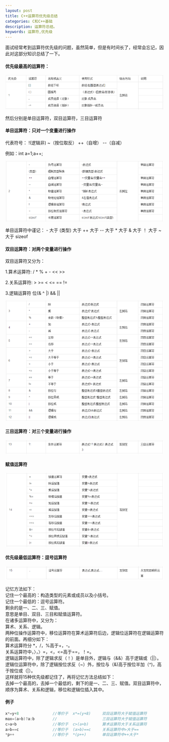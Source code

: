 ```yaml
---
layout: post
title: C++运算符优先级总结
categories: C和C++基础
description: 运算符总结。
keywords: 运算符,优先级
---
```


面试经常考到运算符优先级的问题，虽然简单，但是有时间长了，经常会忘记，因此对这部分知识总结了一下。

#### 优先级最高的运算符：

![](/images/posts/Operator/1.png)

然后分别是单目运算符，双目运算符，三目运算符

#### 单目运算符：只对一个变量进行操作

代表符号：   !(逻辑非)   ~（按位取反）   ++（自增）   --（自减）

例如：int a=1;a++;

![](/images/posts/Operator/2.png)

单目运算符中谨记： - 大于 (类型) 大于 ++ 大于 -- 大于 * 大于 & 大于 ！ 大于 ~ 大于 sizeof


#### 双目运算符：对两个变量进行操作
双目运算符又分为：

1.算术运算符: / * %     + -     <<  >>

2.关系运算符: > >= < <=   == !=

3.逻辑运算符  位(& ^ |)    && ||     

![](/images/posts/Operator/3.png)


#### 三目运算符：对三个变量进行操作
![](/images/posts/Operator/4.png)


#### 赋值运算符
![](/images/posts/Operator/5.png)


#### 优先级最低运算符：逗号运算符
![](/images/posts/Operator/6.png)


记忆方法如下：    
    记住一个最高的：构造类型的元素或成员以及小括号。    
    记住一个最低的：逗号运算符。    
    剩余的是一、二、三、赋值。    
    意思是单目、双目、三目和赋值运算符。    
    在诸多运算符中，又分为：    
    算术、关系、逻辑。    
    两种位操作运算符中，移位运算符在算术运算符后边，逻辑位运算符在逻辑运算符的前面。再细分如下：    
    算术运算符分     *，/，%高于+，-。    
    关系运算符中，〉，〉=，<，<=高于==，！=。    
    逻辑运算符中，除了逻辑求反（！）是单目外，逻辑与（&&）高于逻辑或（||）。    
    逻辑位运算符中，除了逻辑按位求反（~）外，按位与（&)高于按位半加（^)，高于按位或（|）。    
    这样就将15种优先级都记住了，再将记忆方法总结如下：    
    去掉一个最高的，去掉一个最低的，剩下的是一、二、三、赋值。双目运算符中，顺序为算术、关系和逻辑，移位和逻辑位插入其中。
                      

#### 例子
```cpp
x*=y+8               //等价于  x*=(y+8)     双目运算符大于赋值运算符
max=(a>b)?a:b        //                    三目运算符大于赋值运算符
c>a+b                //等价于  c>(a+b)      算术运算符大于关系运算符
a>b==c               //等价于  (a>b)==c     关系运算符中>大于==
*p++                 //等价于  *(p++)       单目运算符中++大于*
```
